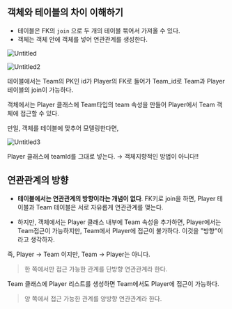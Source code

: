 ## 객체와 테이블의 차이 이해하기

- 테이블은 FK의 `join` 으로 두 개의 테이블 묶어서 가져올 수 있다.
- 객체는 객체 안에 객체를 넣어 연관관계를 생성한다.

![Untitled](https://user-images.githubusercontent.com/52596617/124890297-dc994f00-e012-11eb-969c-ec91ddf6f38e.png)

![Untitled2](https://user-images.githubusercontent.com/52596617/124891210-ba540100-e013-11eb-8427-cc30fb949e96.png)


테이블에서는 Team의 PK인 id가 Player의 FK로 들어가 Team_id로 Team과 Player 테이블의 join이 가능하다. 

객체에서는 Player 클래스에 Team타입의 team 속성을 만들어 Player에서 Team 객체에 접근할 수 있다. 

만일, 객체를 테이블에 맞추어 모델링한다면, 

![Untitled3](https://user-images.githubusercontent.com/52596617/124891262-c63fc300-e013-11eb-8045-e753719e3f6d.png)

Player 클래스에 teamId를 그대로 넣는다. → 객체지향적인 방법이 아니다!!


## 연관관계의 방향

- **테이블에서는 연관관계의 방향이라는 개념이 없다**. FK키로 join을 하면, Player 테이블과 Team 테이블은 서로 자유롭게 연관관계를 맺는다.

- 하지만, 객체에서는 Player 클래스 내부에 Team 속성을 추가하면, Player에서는 Team접근이 가능하지만, Team에서 Player에 접근이 불가하다. 이것을 "방향"이라고 생각하자.

즉, Player → Team 이지만, Team → Player는 아니다. 

> 한 쪽에서만 접근 가능한 관계를 단방향 연관관계라 한다.

Team 클래스에 Player 리스트를 생성하면 Team에서도 Player에 접근이 가능하다.

> 양 쪽에서 접근 가능한 관계를 양방향 연관관계라 한다.
